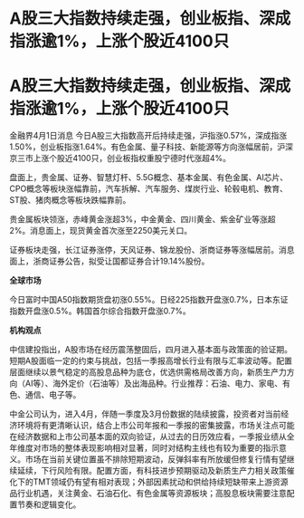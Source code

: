 # A股三大指数持续走强，创业板指、深成指涨逾1%，上涨个股近4100只

# A股三大指数持续走强，创业板指、深成指涨逾1%，上涨个股近4100只

金融界4月1日消息
今日A股三大指数高开后持续走强，沪指涨0.57%，深成指涨1.50%，创业板指涨1.64%。有色金属、量子科技、新能源等方向涨幅居前，沪深京三市上涨个股近4100只，创业板指权重股宁德时代涨超4%。

盘面上，贵金属、证券、智慧灯杆、5.5G概念、基本金属、有色金属、AI芯片、CPO概念等板块涨幅靠前，汽车拆解、汽车服务、煤炭行业、轮毂电机、教育、ST股、猪肉概念等板块跌幅靠前。

贵金属板块领涨，赤峰黄金涨超3%，中金黄金、四川黄金、紫金矿业等涨超2%。消息面上，现货黄金首次涨至2250美元关口。

证券板块走强，长江证券涨停，天风证券、锦龙股份、浙商证券等涨幅居前。消息面上，浙商证券公告，拟受让国都证券合计19.14%股份。

**全球市场**

今日富时中国A50指数期货盘初涨0.55%。日经225指数开盘涨0.7%，日本东证指数开盘涨0.5%。韩国首尔综合指数开盘涨0.7%。

**机构观点**

中信建投指出，A股市场在经历震荡整固后，四月进入基本面与政策面的验证期。短期A股面临一定的约束与挑战，包括一季报高增长行业有限与汇率波动等。配置层面继续以景气稳定的高股息品种为底仓，优选供需格局改善方向，新质生产力方向（AI等）、海外定价（石油等）及出海品种。行业推荐：石油、电力、家电、有色、通信、电子等。

中金公司认为，进入4月，伴随一季度及3月份数据的陆续披露，投资者对当前经济环境将有更清晰认识，结合上市公司年报和一季报的密集披露，市场关注点可能在经济数据和上市公司基本面的双向验证，从过去的日历效应看，一季报业绩从全年维度对市场的整体表现影响相对显著，同时对结构主线也有较为重要的指示意义。市场在当前关键位置虽不排除短期波动，反弹斜率有所放缓但修复行情有望继续延续，下行风险有限。配置方面，有科技进步预期驱动及新质生产力相关政策催化下的TMT领域仍有望有相对表现；外部因素扰动和供给持续短缺带来上游资源品行业机遇，关注黄金、石油石化、有色金属等资源板块；高股息板块需要注意配置节奏和逻辑变化。

